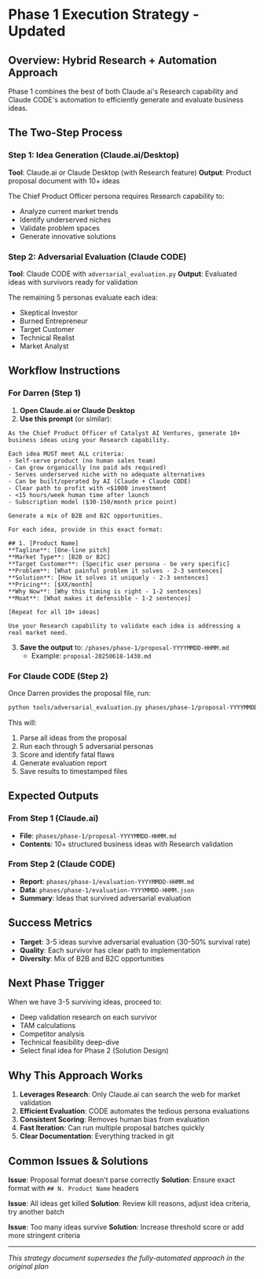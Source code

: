 # Phase 1 Execution Strategy - Updated

## Overview: Hybrid Research + Automation Approach

Phase 1 combines the best of both Claude.ai's Research capability and Claude CODE's automation to efficiently generate and evaluate business ideas.

## The Two-Step Process

### Step 1: Idea Generation (Claude.ai/Desktop)
**Tool**: Claude.ai or Claude Desktop (with Research feature)
**Output**: Product proposal document with 10+ ideas

The Chief Product Officer persona requires Research capability to:
- Analyze current market trends
- Identify underserved niches
- Validate problem spaces
- Generate innovative solutions

### Step 2: Adversarial Evaluation (Claude CODE)
**Tool**: Claude CODE with `adversarial_evaluation.py`
**Output**: Evaluated ideas with survivors ready for validation

The remaining 5 personas evaluate each idea:
- Skeptical Investor
- Burned Entrepreneur
- Target Customer
- Technical Realist
- Market Analyst

## Workflow Instructions

### For Darren (Step 1)

1. **Open Claude.ai or Claude Desktop**
2. **Use this prompt** (or similar):

```
As the Chief Product Officer of Catalyst AI Ventures, generate 10+ business ideas using your Research capability.

Each idea MUST meet ALL criteria:
- Self-serve product (no human sales team)
- Can grow organically (no paid ads required)
- Serves underserved niche with no adequate alternatives
- Can be built/operated by AI (Claude + Claude CODE)
- Clear path to profit with <$1000 investment
- <15 hours/week human time after launch
- Subscription model ($30-150/month price point)

Generate a mix of B2B and B2C opportunities.

For each idea, provide in this exact format:

## 1. [Product Name]
**Tagline**: [One-line pitch]
**Market Type**: [B2B or B2C]
**Target Customer**: [Specific user persona - be very specific]
**Problem**: [What painful problem it solves - 2-3 sentences]
**Solution**: [How it solves it uniquely - 2-3 sentences]
**Pricing**: [$XX/month]
**Why Now**: [Why this timing is right - 1-2 sentences]
**Moat**: [What makes it defensible - 1-2 sentences]

[Repeat for all 10+ ideas]

Use your Research capability to validate each idea is addressing a real market need.
```

3. **Save the output** to: `/phases/phase-1/proposal-YYYYMMDD-HHMM.md`
   - Example: `proposal-20250618-1430.md`

### For Claude CODE (Step 2)

Once Darren provides the proposal file, run:

```bash
python tools/adversarial_evaluation.py phases/phase-1/proposal-YYYYMMDD-HHMM.md
```

This will:
1. Parse all ideas from the proposal
2. Run each through 5 adversarial personas
3. Score and identify fatal flaws
4. Generate evaluation report
5. Save results to timestamped files

## Expected Outputs

### From Step 1 (Claude.ai)
- **File**: `phases/phase-1/proposal-YYYYMMDD-HHMM.md`
- **Contents**: 10+ structured business ideas with Research validation

### From Step 2 (Claude CODE)
- **Report**: `phases/phase-1/evaluation-YYYYMMDD-HHMM.md`
- **Data**: `phases/phase-1/evaluation-YYYYMMDD-HHMM.json`
- **Summary**: Ideas that survived adversarial evaluation

## Success Metrics

- **Target**: 3-5 ideas survive adversarial evaluation (30-50% survival rate)
- **Quality**: Each survivor has clear path to implementation
- **Diversity**: Mix of B2B and B2C opportunities

## Next Phase Trigger

When we have 3-5 surviving ideas, proceed to:
- Deep validation research on each survivor
- TAM calculations
- Competitor analysis
- Technical feasibility deep-dive
- Select final idea for Phase 2 (Solution Design)

## Why This Approach Works

1. **Leverages Research**: Only Claude.ai can search the web for market validation
2. **Efficient Evaluation**: CODE automates the tedious persona evaluations  
3. **Consistent Scoring**: Removes human bias from evaluation
4. **Fast Iteration**: Can run multiple proposal batches quickly
5. **Clear Documentation**: Everything tracked in git

## Common Issues & Solutions

**Issue**: Proposal format doesn't parse correctly
**Solution**: Ensure exact format with `## N. Product Name` headers

**Issue**: All ideas get killed
**Solution**: Review kill reasons, adjust idea criteria, try another batch

**Issue**: Too many ideas survive
**Solution**: Increase threshold score or add more stringent criteria

---

*This strategy document supersedes the fully-automated approach in the original plan*